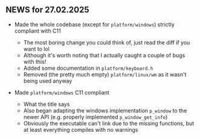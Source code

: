 ## NEWS for 27.02.2025

* Made the whole codebase (except for `platform/windows`) strictly compliant with C11
    * The most boring change you could think of, just read the diff if you want to lol
    * Although it's worth noting that I actually caught a couple of bugs with this!
    * Added some documentation in `platform/keyboard.h`
    * Removed (the pretty much empty) `platform/linux/wm` as it wasn't being used anyway

* Made `platform/windows` C11 compliant
    * What the title says
    * Also began adapting the windows implementation `p_window` to the newer API
        (e.g. properly implemented `p_window_get_info`)
    * Obviously the executable can't link due to the missing functions,
        but at least everything compiles with no warnings

